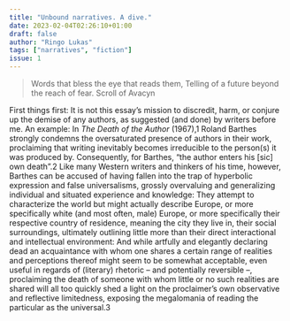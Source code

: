 ```yaml
---
title: "Unbound narratives. A dive."
date: 2023-02-04T02:26:10+01:00
draft: false
author: "Ringo Lukas"
tags: ["narratives", "fiction"]
issue: 1
---
```


> Words that bless the eye that reads them, 
> Telling of a future beyond the reach of fear. Scroll of Avacyn

First things first: It is not this essay’s mission to discredit, harm, or conjure up the demise of any authors, as suggested (and done) by writers before me. An example: In _The Death of the Author_ (1967),1 Roland Barthes strongly condemns the oversaturated presence of authors in their work, proclaiming that writing inevitably becomes irreducible to the person(s) it was produced by. Consequently, for Barthes, “the author enters his [sic] own death”.2
Like many Western writers and thinkers of his time, however, Barthes can be accused of having fallen into the trap of hyperbolic expression and false universalisms, grossly overvaluing and generalizing individual and situated experience and knowledge: They attempt to characterize the world but might actually describe Europe, or more specifically white (and most often, male) Europe, or more specifically their respective country of residence, meaning the city they live in, their social surroundings, ultimately outlining little more than their direct interactional and intellectual environment: And while artfully and elegantly declaring dead an acquaintance with whom one shares a certain range of realities and perceptions thereof might seem to be somewhat acceptable, even useful in regards of (literary) rhetoric – and potentially reversible –, proclaiming the death of someone with whom little or no such realities are shared will all too quickly shed a light on the proclaimer’s own observative and reflective limitedness, exposing the megalomania of reading the particular as the universal.3